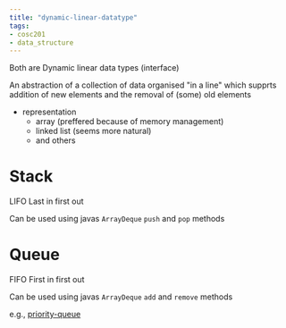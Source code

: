 ```yaml
---
title: "dynamic-linear-datatype"
tags: 
- cosc201
- data_structure
---
```


Both are Dynamic linear data types (interface) 

An abstraction of a collection of data organised "in a line" which supprts addition of new elements and the removal of (some) old elements
- representation
	- array (preffered because of memory management)
	- linked list (seems more natural)
	- and others

# Stack
LIFO Last in first out

Can be used using javas `ArrayDeque` `push` and `pop` methods

# Queue
FIFO First in first out

Can be used using javas `ArrayDeque` `add` and `remove` methods

e.g., [priority-queue](notes/priority-queue.md)
